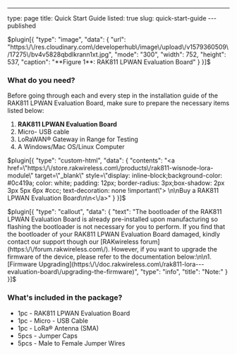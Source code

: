 ---
type: page
title: Quick Start Guide
listed: true
slug: quick-start-guide
---published

$plugin[{
    "type": "image",
    "data": {
        "url": "https:\/\/res.cloudinary.com\/developerhub\/image\/upload\/v1579360509\/17275\/bv4v5828qbdlkrann1xt.jpg",
        "mode": "300",
        "width": 752,
        "height": 537,
        "caption": "**Figure 1**: RAK811 LPWAN Evaluation Board"
    }
}]$

### What do you need?

Before going through each and every step in the installation guide of the RAK811 LPWAN Evaluation Board, make sure to prepare the necessary items listed below:

1. **RAK811 LPWAN Evaluation Board**
2. Micro- USB cable
3. LoRaWAN® Gateway in Range for Testing
4. A Windows/Mac OS/Linux Computer

$plugin[{
    "type": "custom-html",
    "data": {
        "contents": "<a href=\"https:\/\/store.rakwireless.com\/products\/rak811-wisnode-lora-module\" target=\"_blank\" style=\"display: inline-block;background-color: #0c419a; color: white; padding: 12px; border-radius: 3px;box-shadow: 2px 3px 5px 6px #ccc; text-decoration: none !important\"> \n\nBuy a RAK811 LPWAN Evaluation Board\n\n<\/a>"
    }
}]$

$plugin[{
    "type": "callout",
    "data": {
        "text": "The bootloader of the RAK811 LPWAN Evaluation Board is already pre-installed upon manufacturing so flashing the bootloader is not necessary for you to perform. If you find that the bootloader of your RAK811 LPWAN Evaluation Board damaged, kindly contact our support though our [RAKwireless forum](https:\/\/forum.rakwireless.com\/). However, if you want to upgrade the firmware of the device, please refer to the documentation below:\n\n1. [Firmware Upgrading](https:\/\/doc.rakwireless.com\/rak811-lora---evaluation-board\/upgrading-the-firmware)",
        "type": "info",
        "title": "Note:"
    }
}]$

### What's included in the package?

- 1pc - RAK811 LPWAN Evaluation Board
- 1pc - Micro - USB Cable
- 1pc - LoRa® Antenna (SMA)
- 5pcs - Jumper Caps
- 5pcs - Male to Female Jumper Wires

